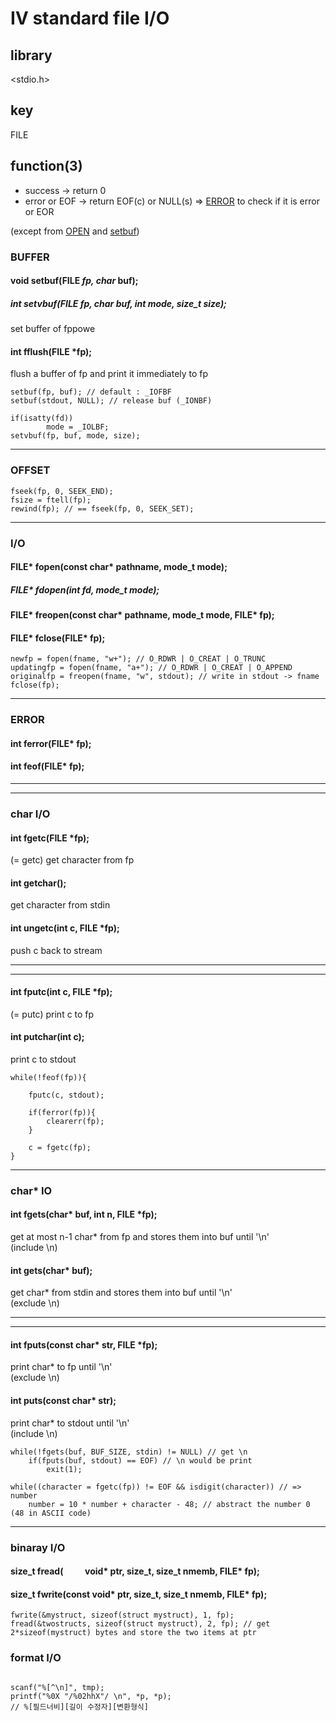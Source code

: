 # Ⅳ standard file I/O

## library

<stdio.h>

## key

FILE 

## function(3)

* success -> return 0
* error or EOF -> return EOF(c) or NULL(s) => [ERROR](#ERROR) to check if it is error or EOR <br/>

(except from [OPEN](#OPEN) and [setbuf](#BUFFER))

### BUFFER

#### void setbuf(FILE *fp, char* buf); 

##### int setvbuf(FILE *fp, char* buf, int mode, size_t size); 

set buffer of fppowe

#### int fflush(FILE *fp); 

flush a buffer of fp and print it immediately to fp

``` 
setbuf(fp, buf); // default : _IOFBF
setbuf(stdout, NULL); // release buf (_IONBF)
```

``` 
if(isatty(fd)) 
		mode = _IOLBF;
setvbuf(fp, buf, mode, size);
```

<hr/>

### OFFSET

``` 
fseek(fp, 0, SEEK_END);
fsize = ftell(fp);
rewind(fp); // == fseek(fp, 0, SEEK_SET);
```

<hr/>

### I/O

#### FILE* fopen(const char* pathname, mode_t mode); 

##### FILE* fdopen(int fd, mode_t mode); 

#### FILE* freopen(const char* pathname, mode_t mode, FILE* fp); 

#### FILE* fclose(FILE* fp); 

``` 
newfp = fopen(fname, "w+"); // O_RDWR | O_CREAT | O_TRUNC
updatingfp = fopen(fname, "a+"); // O_RDWR | O_CREAT | O_APPEND
originalfp = freopen(fname, "w", stdout); // write in stdout -> fname
fclose(fp);
```

<hr/>

### ERROR

#### int ferror(FILE* fp); 

#### int feof(FILE* fp); 

<hr/><hr/>

### char I/O 

#### int fgetc(FILE *fp); 

(= getc) get character from fp

#### int getchar(); 

get character from stdin

#### int ungetc(int c, FILE *fp); 

push c back to stream

<hr/><hr/>

#### int fputc(int c, FILE *fp); 

(= putc) print c to fp

#### int putchar(int c); 

print c to stdout

``` 
while(!feof(fp)){

    fputc(c, stdout);

    if(ferror(fp)){
        clearerr(fp);
    }

    c = fgetc(fp);
}
```

<hr/>

### char* IO 

#### int fgets(char* buf, int n, FILE *fp); 

get at most n-1 char* from fp and stores them into buf until '\n'<br/>
(include \n)

#### int gets(char* buf); 

get char* from stdin and stores them into buf until '\n'<br/>
(exclude \n)

<hr/><hr/>

#### int fputs(const char* str, FILE *fp); 

print char* to fp until '\n'<br/>
(exclude \n)

#### int puts(const char* str); 

print char* to stdout until '\n'<br/>
(include \n)

``` 
while(!fgets(buf, BUF_SIZE, stdin) != NULL) // get \n
    if(fputs(buf, stdout) == EOF) // \n would be print 
        exit(1);
```

``` 
while((character = fgetc(fp)) != EOF && isdigit(character)) // => number
    number = 10 * number + character - 48; // abstract the number 0 (48 in ASCII code)
``` 

<hr/>

### binaray I/O

#### size_t fread(&emsp; &emsp; void* ptr, size_t, size_t nmemb, FILE* fp); 

#### size_t fwrite(const void* ptr, size_t, size_t nmemb, FILE* fp); 

``` 
fwrite(&mystruct, sizeof(struct mystruct), 1, fp); 
fread(&twostructs, sizeof(struct mystruct), 2, fp); // get 2*sizeof(mystruct) bytes and store the two items at ptr 
``` 

### format I/O

```

scanf("%[^\n]", tmp); 
printf("%0X "/%02hhX"/ \n", *p, *p); 
// %[필드너비][길이 수정자][변환형식]
```
